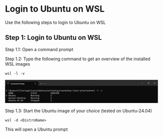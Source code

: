 # Login to Ubuntu on WSL

Use the following steps to login to Ubuntu on WSL

## Step 1: Login to  Ubuntu on WSL

Step 1.1: Open a command prompt

Step 1.2: Type the following command to get an overview of the installed WSL images
```windows terminal
wsl -l -v
```
![output](../images/wsl-l-v.png)

Step 1.3: Start the Ubuntu image of your choice (tested on Ubuntu-24.04)

```windows terminal
wsl -d <DistroName>
```
This will open a Ubuntu prompt


